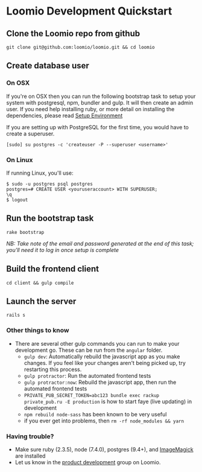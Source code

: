 # Loomio Development Quickstart

## Clone the Loomio repo from github
```
git clone git@github.com:loomio/loomio.git && cd loomio
```

## Create database user

### On OSX
If you're on OSX then you can run the following bootstrap task to setup your system with postgresql, npm, bundler and gulp. It will then create an admin user. If you need help installing ruby, or more detail on installing the dependencies, please read [Setup Environment](setup_environment.md)

If you are setting up with PostgreSQL for the first time, you would have to create a superuser.

```
[sudo] su postgres -c 'createuser -P --superuser <username>'
```
### On Linux
If running Linux, you'll use:
```
$ sudo -u postgres psql postgres
postgres=# CREATE USER <youruseraccount> WITH SUPERUSER;
\q
$ logout
```

## Run the bootstrap task
```
rake bootstrap
```

_NB: Take note of the email and password generated at the end of this task; you'll need it to log in once setup is complete_

## Build the frontend client
```
cd client && gulp compile
```
## Launch the server
```
rails s
```

### Other things to know
- There are several other gulp commands you can run to make your development go. These can be run from the `angular` folder.
  - `gulp dev`: Automatically rebuild the javascript app as you make changes. If you feel like your changes aren't being picked up, try restarting this process.
  - `gulp protractor`: Run the automated frontend tests
  - `gulp protractor:now`: Rebuild the javascript app, then run the automated frontend tests
  - `PRIVATE_PUB_SECRET_TOKEN=abc123 bundle exec rackup private_pub.ru -E production` is how to start faye (live updating) in development
  - `npm rebuild node-sass` has been known to be very useful
  - if you ever get into problems, then `rm -rf node_modules && yarn`

### Having trouble?

- Make sure ruby (2.3.5), node (7.4.0), postgres (9.4+), and [ImageMagick](http://stackoverflow.com/questions/3704919/installing-rmagick-on-ubuntu) are installed
- Let us know in the [product development](https://www.loomio.org/g/GN7EFQTK/loomio-community-product-development) group on Loomio.
